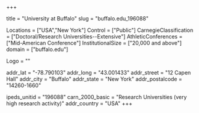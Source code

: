 
+++

title = "University at Buffalo"
slug = "buffalo.edu_196088"

Locations = ["USA","New York"]
Control = ["Public"]
CarnegieClassification = ["Doctoral/Research Universities--Extensive"]
AthleticConferences = ["Mid-American Conference"]
InstitutionalSize = ["20,000 and above"]
domain = ["buffalo.edu"]

Logo = ""

addr_lat = "-78.790103"
addr_long = "43.001433"
addr_street = "12 Capen Hall"
addr_city = "Buffalo"
addr_state = "New York"
addr_postalcode = "14260-1660"

ipeds_unitid = "196088"
carn_2000_basic = "Research Universities (very high research activity)"
addr_country = "USA"
+++
    
